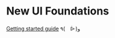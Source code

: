 # New UI Foundations

[Getting started guide](https://new-ui.com/docs/getting-started/installation) ٩(　ᐕ)و